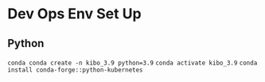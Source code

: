 # Dev Ops Env Set Up

## Python

```conda conda create -n kibo_3.9 python=3.9```
```conda activate kibo_3.9```
```conda install conda-forge::python-kubernetes```
